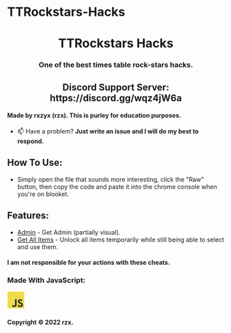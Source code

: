 # TTRockstars-Hacks
<h1 align="center">TTRockstars Hacks</h1>
<h3 align="center">One of the best times table rock-stars hacks.</h3>
<h2 align="center">Discord Support Server: https://discord.gg/wqz4jW6a</h2>

#### Made by rxzyx (rzx). This is purley for education purposes.
- 📫 Have a problem? **Just write an issue and I will do my best to respond.**

## How To Use:

- Simply open the file that sounds more interesting, click the "Raw" button, then copy the code and paste it into the chrome console when you're on blooket.

## Features:
- <a href="https://github.com/rxzyx/TTRockstars-Hacks/blob/main/Admin.js">Admin</a> - Get Admin (partially visual).
- <a href="https://github.com/rxzyx/TTRockstars-Hacks/blob/main/Get%20All%20Items.js">Get All Items</a> - Unlock all items temporarily while still being able to select and use them.
    

#### I am not responsible for your actions with these cheats.

<h3 align="left">Made With JavaScript:</h3>
<p align="left"> <a href="https://developer.mozilla.org/en-US/docs/Web/JavaScript" target="_blank" rel="noreferrer"> <img src="https://raw.githubusercontent.com/devicons/devicon/master/icons/javascript/javascript-original.svg" alt="javascript" width="40" height="40"/> </a> </p>

#### Copyright &copy; 2022 rzx.


